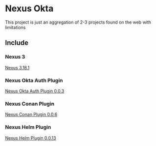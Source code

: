 # Nexus Okta

This project is just an aggregation of 2-3 projects found on the web with limitations

## Include

### Nexus 3

[Nexus 3.18.1](https://github.com/sonatype/docker-nexus3)

### Nexus Okta Auth Plugin

[Nexus Okta Auth Plugin 0.0.3](https://github.com/ruhkopf/nexus-okta-auth-plugin)

### Nexus Conan Plugin

[Nexus Conan Plugin 0.0.6](https://github.com/sonatype-nexus-community/nexus-repository-conan/tree/8bb634b819d5be010ff7ef5c70d57e0a05c9b6f4)

### Nexus Helm Plugin

[Nexus Helm Plugin 0.0.13](https://github.com/sonatype-nexus-community/nexus-repository-helm/tree/86e3cb4e65afd0092db0a426561056fd9e90a3a0)
